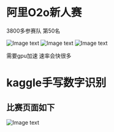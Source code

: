 # 阿里O2o新人赛

3800多参赛队 第50名

![Image text](https://github.com/naginoasukara/Data-mining/blob/master/image/1.png)
![Image text](https://github.com/naginoasukara/Data-mining/blob/master/image/2.png)
![Image text](https://github.com/naginoasukara/Data-mining/blob/master/image/3.png)

需要gpu加速 速率会快很多

# kaggle手写数字识别

## 比赛页面如下

![Image text](https://github.com/naginoasukara/Data-mining/blob/master/kaggle%E6%89%8B%E5%86%99%E6%95%B0%E5%AD%97%E8%AF%86%E5%88%AB/image/kaggle%E6%89%8B%E5%86%99%E6%95%B0%E5%AD%97%E6%AF%94%E8%B5%9B.png)

